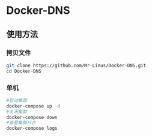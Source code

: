 # Docker-DNS

## 使用方法
### 拷贝文件
```bash
git clone https://github.com/Mr-Linus/Docker-DNS.git 
cd Docker-DNS
```
### 单机
```bash
#启动集群
docker-compose up -d 
#关闭集群
docker-compose down 
#查看集群日志
docker-compose logs
```
